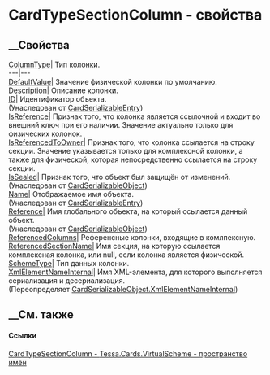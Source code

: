 # CardTypeSectionColumn - свойства
##  __Свойства
[ColumnType](P_Tessa_Cards_VirtualScheme_CardTypeSectionColumn_ColumnType.htm)|
Тип колонки.  
---|---  
[DefaultValue](P_Tessa_Cards_VirtualScheme_CardTypeSectionColumn_DefaultValue.htm)|
Значение физической колонки по умолчанию.  
[Description](P_Tessa_Cards_VirtualScheme_CardTypeSectionColumn_Description.htm)|
Описание колонки.  
[ID](P_Tessa_Cards_CardSerializableEntry_ID.htm)| Идентификатор объекта.  
(Унаследован от
[CardSerializableEntry](T_Tessa_Cards_CardSerializableEntry.htm))  
[IsReference](P_Tessa_Cards_VirtualScheme_CardTypeSectionColumn_IsReference.htm)|
Признак того, что колонка является ссылочной и входит во внешний ключ при его
наличии. Значение актуально только для физических колонок.  
[IsReferencedToOwner](P_Tessa_Cards_VirtualScheme_CardTypeSectionColumn_IsReferencedToOwner.htm)|
Признак того, что колонка ссылается на строку секции. Значение указывается
только для комплексной колонки, а также для физической, которая
непосредственно ссылается на строку секции.  
[IsSealed](P_Tessa_Cards_CardSerializableObject_IsSealed.htm)| Признак того,
что объект был защищён от изменений.  
(Унаследован от
[CardSerializableObject](T_Tessa_Cards_CardSerializableObject.htm))  
[Name](P_Tessa_Cards_CardSerializableEntry_Name.htm)| Отображаемое имя
объекта.  
(Унаследован от
[CardSerializableEntry](T_Tessa_Cards_CardSerializableEntry.htm))  
[Reference](P_Tessa_Cards_CardSerializableObject_Reference.htm)|  Имя
глобального объекта, на который ссылается данный объект.  
(Унаследован от
[CardSerializableObject](T_Tessa_Cards_CardSerializableObject.htm))  
[ReferencedColumns](P_Tessa_Cards_VirtualScheme_CardTypeSectionColumn_ReferencedColumns.htm)|
Референсные колонки, входящие в комлпексную.  
[ReferencedSectionName](P_Tessa_Cards_VirtualScheme_CardTypeSectionColumn_ReferencedSectionName.htm)|
Имя секция, на которую ссылается комплексная колонка, или null, если колонка
является физической.  
[SchemeType](P_Tessa_Cards_VirtualScheme_CardTypeSectionColumn_SchemeType.htm)|
Тип данных колонки.  
[XmlElementNameInternal](P_Tessa_Cards_VirtualScheme_CardTypeSectionColumn_XmlElementNameInternal.htm)|
Имя XML-элемента, для которого выполняется сериализация и десериализация.  
(Переопределяет
[CardSerializableObject.XmlElementNameInternal](P_Tessa_Cards_CardSerializableObject_XmlElementNameInternal.htm))  
##  __См. также
#### Ссылки
[CardTypeSectionColumn -
](T_Tessa_Cards_VirtualScheme_CardTypeSectionColumn.htm)
[Tessa.Cards.VirtualScheme - пространство
имён](N_Tessa_Cards_VirtualScheme.htm)
